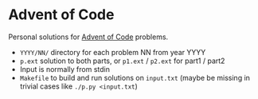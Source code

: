 # Advent of Code

Personal solutions for [Advent of Code](https://adventofcode.com/) problems.

  * `YYYY/NN/` directory for each problem NN from year YYYY
  * `p.ext` solution to both parts, or `p1.ext` / `p2.ext` for part1 / part2
  * Input is normally from stdin
  * `Makefile` to build and run solutions on `input.txt` (maybe be missing in trivial cases like `./p.py <input.txt`)
  